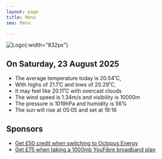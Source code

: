 ```yaml
---
layout: page
title: Menu
seo: Menu

---
```


![Logo](/images/logo.jpg){:width="832px"}

<!-- weather_marker starts -->
## On Saturday, 23 August 2025

- The average temperature today is 20.54˚C,
- With highs of 21.1˚C and lows of 20.29˚C,
- It may feel like 20.11˚C with overcast clouds
- The wind speed is 1.34m/s and visibility is 10000m
- The pressure is 1019hPa and humidity is 56%
- The sun will rise at 05:05 and set at 19:16

<!-- weather_marker ends -->

## Sponsors

- [Get £50 credit when switching to Octopus Energy](https://bit.ly/3oD1nnS)
- [Get £75 when taking a 1000mb YouFibre broadband plan](https://aklam.io/91zWhU?)

